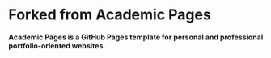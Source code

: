 # Forked from Academic Pages
**Academic Pages is a GitHub Pages template for personal and professional portfolio-oriented websites.**
